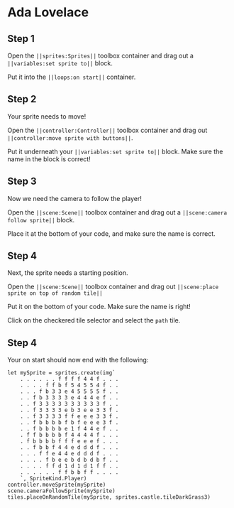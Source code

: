 # Ada Lovelace

## Step 1

Open the ``||sprites:Sprites||`` toolbox container and drag out a ``||variables:set sprite to||`` block.

Put it into the ``||loops:on start||`` container.

## Step 2

Your sprite needs to move!

Open the ``||controller:Controller||`` toolbox container and drag out ``||controller:move sprite with buttons||``.

Put it underneath your ``||variables:set sprite to||`` block. Make sure the name in the block is correct!

## Step 3

Now we need the camera to follow the player!

Open the ``||scene:Scene||`` toolbox container and drag out a ``||scene:camera follow sprite||`` block.

Place it at the bottom of your code, and make sure the name is correct.

## Step 4

Next, the sprite needs a starting position.

Open the ``||scene:Scene||`` toolbox container and drag out ``||scene:place sprite on top of random tile||``

Put it on the bottom of your code. Make sure the name is right!

Click on the checkered tile selector and select the ``path`` tile.

## Step 4

Your on start should now end with the following:

```blocks
let mySprite = sprites.create(img`
    . . . . . . f f f f 4 4 f . . . 
    . . . . f f b f 5 4 5 5 4 f . . 
    . . . f b 3 3 e 4 5 5 5 5 f . . 
    . . f b 3 3 3 3 e 4 4 4 e f . . 
    . . f 3 3 3 3 3 3 3 3 3 3 f . . 
    . . f 3 3 3 3 e b 3 e e 3 3 f . 
    . . f 3 3 3 3 f f e e e 3 3 f . 
    . . f b b b b f b f e e e 3 f . 
    . . f b b b b e 1 f 4 4 e f . . 
    . f f b b b b f 4 4 4 4 f . . . 
    . f b b b b f f f e e e f . . . 
    . . f b b f 4 4 e d d d f . . . 
    . . . f f e 4 4 e d d d f . . . 
    . . . . f b e e b d b d b f . . 
    . . . . f f d 1 d 1 d 1 f f . . 
    . . . . . . f f b b f f . . . . 
    `, SpriteKind.Player)
controller.moveSprite(mySprite)
scene.cameraFollowSprite(mySprite)
tiles.placeOnRandomTile(mySprite, sprites.castle.tileDarkGrass3)
```
